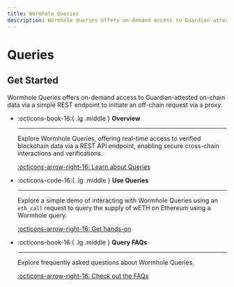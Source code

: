```yaml
---
title: Wormhole Queries
description: Wormhole Queries offers on-demand access to Guardian-attested on-chain data via a simple REST endpoint to initiate an off-chain request via a proxy.
---
```


# Queries

## Get Started

Wormhole Queries offers on-demand access to Guardian-attested on-chain data via a simple REST endpoint to initiate an off-chain request via a proxy.

<div class="grid cards" markdown>

-   :octicons-book-16:{ .lg .middle } **Overview**

    ---

    Explore Wormhole Queries, offering real-time access to verified blockchain data via a REST API endpoint, enabling secure cross-chain interactions and verifications.

    [:octicons-arrow-right-16: Learn about Queries](/docs/build/applications/queries/overview/)

-   :octicons-code-16:{ .lg .middle } **Use Queries**

    ---

    Explore a simple demo of interacting with Wormhole Queries using an `eth_call` request to query the supply of wETH on Ethereum using a Wormhole query.

    [:octicons-arrow-right-16: Get hands-on](/docs/build/applications/queries/use-queries/)

-   :octicons-book-16:{ .lg .middle } **Query FAQs**

    ---

    Explore frequently asked questions about Wormhole Queries.

    [:octicons-arrow-right-16: Check out the FAQs](/docs/build/applications/queries/faqs/)

</div>
